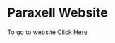 # Paraxell Website

To go to website [Click Here](https://CodeManthan2025.github.io/Paraxell-Website/) 
